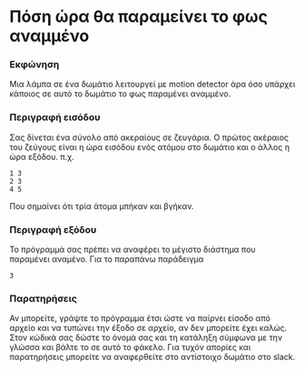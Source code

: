 # Πόση ώρα θα παραμείνει το φως αναμμένο
### Εκφώνηση
Μια λάμπα σε ένα δωμάτιο λειτουργεί με motion detector άρα όσο υπάρχει κάποιος σε αυτό το δωμάτιο το φως παραμένει αναμμένο. 

### Περιγραφή εισόδου
Σας δίνεται ένα σύνολο από ακεραίους σε ζευγάρια. Ο πρώτος ακέραιος του ζεύγους είναι η ώρα εισόδου ενός ατόμου στο δωμάτιο και ο άλλος η ώρα εξόδου. 
π.χ.

```
1 3
2 3
4 5
```

Που σημαίνει ότι τρία άτομα μπήκαν και βγήκαν.

### Περιγραφή εξόδου
Το πρόγραμμά σας πρέπει να αναφέρει το μέγιστο διάστημα που παραμένει αναμένο. Για το παραπάνω παράδειγμα

```
3
```

### Παρατηρήσεις
Αν μπορείτε, γράψτε το πρόγραμμα έτσι ώστε να παίρνει είσοδο από αρχείο και να τυπώνει την έξοδο σε αρχείο, αν δεν μπορείτε έχει καλώς.
Στον κώδικά σας δώστε το όνομά σας και τη κατάληξη σύμφωνα με την γλώσσα και βάλτε το σε αυτό το φάκελο. 
Για τυχόν απορίες και παρατηρήσεις μπορείτε να αναφερθείτε στο αντίστοιχο δωμάτιο στο slack.
